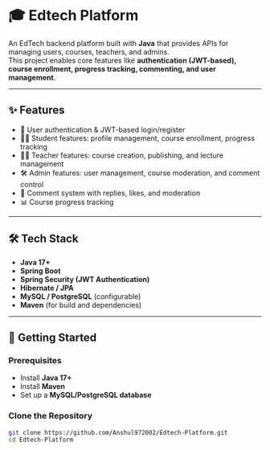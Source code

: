 # 🎓 Edtech Platform

An EdTech backend platform built with **Java** that provides APIs for managing users, courses, teachers, and admins.  
This project enables core features like **authentication (JWT-based), course enrollment, progress tracking, commenting, and user management**.  

---

## ✨ Features
- 🔑 User authentication & JWT-based login/register
- 👨‍🎓 Student features: profile management, course enrollment, progress tracking
- 👨‍🏫 Teacher features: course creation, publishing, and lecture management
- 🛠 Admin features: user management, course moderation, and comment control
- 💬 Comment system with replies, likes, and moderation
- 📊 Course progress tracking

---

## 🛠 Tech Stack
- **Java 17+**
- **Spring Boot**
- **Spring Security (JWT Authentication)**
- **Hibernate / JPA**
- **MySQL / PostgreSQL** (configurable)
- **Maven** (for build and dependencies)

---

## 🚀 Getting Started

### Prerequisites
- Install **Java 17+**
- Install **Maven**
- Set up a **MySQL/PostgreSQL database**

### Clone the Repository
```bash
git clone https://github.com/Anshul972002/Edtech-Platform.git
cd Edtech-Platform
